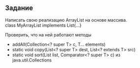 ﻿Задание
----
Написать свою реализацию ArrayList на основе массива.  
class MyArrayList<T> implements List<T>{...}  

Проверить, что на ней работают методы  
* addAll(Collection<? super T> c, T... elements)
* static <T> void copy(List<? super T> dest, List<? extends T> src)
* static <T> void sort(List<T> list, Comparator<? super T> c)
из java.util.Collections